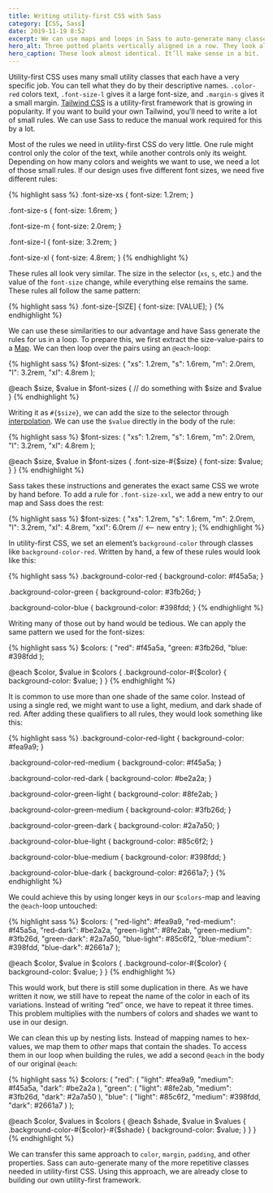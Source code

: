 ```yaml
---
title: Writing utility-first CSS with Sass
category: [CSS, Sass]
date: 2019-11-19 8:52
excerpt: We can use maps and loops in Sass to auto-generate many classes used in utility-first CSS.
hero_alt: Three potted plants vertically aligned in a row. They look almost identical and only differ in their color.
hero_caption: These look almost identical. It’ll make sense in a bit.
---
```

Utility-first CSS uses many small utility classes that each have a very specific job. You can tell what they do by their descriptive names. `.color-red` colors text, `.font-size-l` gives it a large font-size, and `.margin-s` gives it a small margin. [Tailwind CSS](https://tailwindcss.com) is a utility-first framework that is growing in popularity. If you want to build your own Tailwind, you’ll need to write a lot of small rules. We can use Sass to reduce the manual work required for this by a lot.

Most of the rules we need in utility-first CSS do very little. One rule might control only the color of the text, while another controls only its weight. Depending on how many colors and weights we want to use, we need a lot of those small rules. If our design uses five different font sizes, we need five different rules:

{% highlight sass %}
.font-size-xs {
  font-size: 1.2rem;
}

.font-size-s {
  font-size: 1.6rem;
}

.font-size-m {
  font-size: 2.0rem;
}

.font-size-l {
  font-size: 3.2rem;
}

.font-size-xl {
  font-size: 4.8rem;
}
{% endhighlight %}

These rules all look very similar. The size in the selector (`xs`, `s`, etc.) and the value of the `font-size` change, while everything else remains the same. These rules all follow the same pattern:

{% highlight sass %}
.font-size-[SIZE] {
  font-size: [VALUE];
}
{% endhighlight %}

We can use these similarities to our advantage and have Sass generate the rules for us in a loop. To prepare this, we first extract the size-value-pairs to a [Map](https://sass-lang.com/documentation/values/maps). We can then loop over the pairs using an `@each`-loop:

{% highlight sass %}
$font-sizes: (
  "xs": 1.2rem,
  "s":  1.6rem,
  "m":  2.0rem,
  "l":  3.2rem,
  "xl": 4.8rem
);

@each $size, $value in $font-sizes {
  // do something with $size and $value
}
{% endhighlight %}

Writing it as `#{$size}`, we can add the size to the selector through [interpolation](https://sass-lang.com/documentation/interpolation). We can use the `$value` directly in the body of the rule:

{% highlight sass %}
$font-sizes: (
  "xs": 1.2rem,
  "s":  1.6rem,
  "m":  2.0rem,
  "l":  3.2rem,
  "xl": 4.8rem
);

@each $size, $value in $font-sizes {
  .font-size-#{$size} {
    font-size: $value;
  }
}
{% endhighlight %}

Sass takes these instructions and generates the exact same CSS we wrote by hand before. To add a rule for `.font-size-xxl`, we add a new entry to our map and Sass does the rest:

{% highlight sass %}
$font-sizes: (
  "xs":  1.2rem,
  "s":   1.6rem,
  "m":   2.0rem,
  "l":   3.2rem,
  "xl":  4.8rem,
  "xxl": 6.0rem // <-- new entry
);
{% endhighlight %}

In utility-first CSS, we set an element’s `background-color` through classes like `background-color-red`. Written by hand, a few of these rules would look like this:

{% highlight sass %}
.background-color-red {
  background-color: #f45a5a;
}

.background-color-green {
  background-color: #3fb26d;
}

.background-color-blue {
  background-color: #398fdd;
}
{% endhighlight %}

Writing many of those out by hand would be tedious. We can apply the same pattern we used for the font-sizes:

{% highlight sass %}
$colors: (
  "red":  #f45a5a,
  "green: #3fb26d,
  "blue:  #398fdd
);

@each $color, $value in $colors {
  .background-color-#{$color} {
    background-color: $value;
  }
}
{% endhighlight %}

It is common to use more than one shade of the same color. Instead of using a single red, we might want to use a light, medium, and dark shade of red. After adding these qualifiers to all rules, they would look something like this:

{% highlight sass %}
.background-color-red-light {
  background-color: #fea9a9;
}

.background-color-red-medium {
  background-color: #f45a5a;
}

.background-color-red-dark {
  background-color: #be2a2a;
}

.background-color-green-light {
  background-color: #8fe2ab;
}

.background-color-green-medium {
  background-color: #3fb26d;
}

.background-color-green-dark {
  background-color: #2a7a50;
}

.background-color-blue-light {
  background-color: #85c6f2;
}

.background-color-blue-medium {
  background-color: #398fdd;
}

.background-color-blue-dark {
  background-color: #2661a7;
}
{% endhighlight %}

We could achieve this by using longer keys in our `$colors`-map and leaving the `@each`-loop untouched:

{% highlight sass %}
$colors: (
  "red-light":    #fea9a9,
  "red-medium":   #f45a5a,
  "red-dark":     #be2a2a,
  "green-light":  #8fe2ab,
  "green-medium": #3fb26d,
  "green-dark":   #2a7a50,
  "blue-light":   #85c6f2,
  "blue-medium":  #398fdd,
  "blue-dark":    #2661a7
);

@each $color, $value in $colors {
  .background-color-#{$color} {
    background-color: $value;
  }
}
{% endhighlight %}

This would work, but there is still some duplication in there. As we have written it now, we still have to repeat the name of the color in each of its variations. Instead of writing “red” once, we have to repeat it three times. This problem multiplies with the numbers of colors and shades we want to use in our design.

We can clean this up by nesting lists. Instead of mapping names to hex-values, we map them to _other_ maps that contain the shades. To access them in our loop when building the rules, we add a second `@each` in the body of our original `@each`:

{% highlight sass %}
$colors: (
  "red": (
    "light":  #fea9a9,
    "medium": #f45a5a,
    "dark":   #be2a2a
  ),
  "green": (
    "light":  #8fe2ab,
    "medium": #3fb26d,
    "dark":   #2a7a50
  ),
  "blue": (
    "light":  #85c6f2,
    "medium": #398fdd,
    "dark":   #2661a7
  )
);

@each $color, $values in $colors {
  @each $shade, $value in $values {
    .background-color-#{$color}-#{$shade} {
      background-color: $value;
    }
  }
}
{% endhighlight %}

We can transfer this same approach to `color`, `margin`, `padding`, and other properties. Sass can auto-generate many of the more repetitive classes needed in utility-first CSS. Using this approach, we are already close to building our own utility-first framework.
